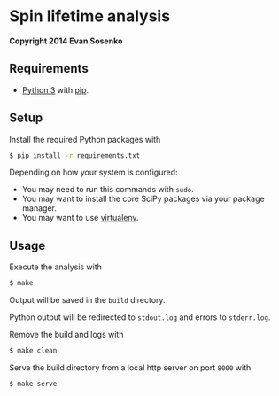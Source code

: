 # Spin lifetime analysis

**Copyright 2014 Evan Sosenko**

## Requirements

- [Python 3](http://www.python.org/)
  with [pip](http://www.pip-installer.org/).

## Setup

Install the required Python packages with

````bash
$ pip install -r requirements.txt
````

Depending on how your system is configured:

* You may need to run this commands with `sudo`.
* You may want to install the core SciPy packages via your package manager.
* You may want to use [virtualenv](http://www.virtualenv.org/en/latest/).

## Usage

Execute the analysis with

````bash
$ make
````

Output will be saved in the `build` directory.

Python output will be redirected to `stdout.log`
and errors to `stderr.log`.

Remove the build and logs with

````bash
$ make clean
````

Serve the build directory from a local http server on port `8000` with

````bash
$ make serve
````
